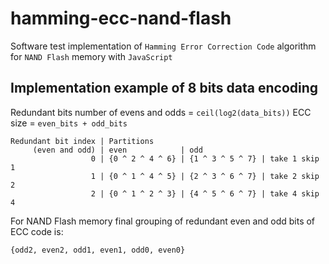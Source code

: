 # hamming-ecc-nand-flash
Software test implementation of `Hamming Error Correction Code` algorithm for `NAND Flash` memory with `JavaScript`

## Implementation example of 8 bits data encoding
Redundant bits number of evens and odds = `ceil(log2(data_bits))`
ECC size = `even_bits + odd_bits`
```text
Redundant bit index | Partitions
     (even and odd) | even            | odd
                  0 | {0 ^ 2 ^ 4 ^ 6} | {1 ^ 3 ^ 5 ^ 7} | take 1 skip 1
				  1 | {0 ^ 1 ^ 4 ^ 5} | {2 ^ 3 ^ 6 ^ 7} | take 2 skip 2
				  2 | {0 ^ 1 ^ 2 ^ 3} | {4 ^ 5 ^ 6 ^ 7} | take 4 skip 4
```
For NAND Flash memory final grouping of redundant even and odd bits of ECC code is:
```text
{odd2, even2, odd1, even1, odd0, even0}
```
